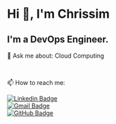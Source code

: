 <h1>Hi 👋, I'm Chrissim</h1>


I'm a DevOps Engineer.
---

💬 Ask me about: Cloud Computing



<br/>


📫 How to reach me: 

[![Linkedin Badge](https://img.shields.io/badge/-Linkedin-blue?style=flat-square&logo=Linkedin&logoColor=white&link=https://www.linkedin.com/in/chrissim-mayembo/)](https://www.linkedin.com/in/chrissim-mayembo/)
<br/>
[![Gmail Badge](https://img.shields.io/badge/-chrissimayembo@gmail.com-c14438?style=flat-square&logo=Gmail&logoColor=white&link=mailto:chrissimayembo@gmail.com)](mailto:chrissimayembo@gmail.com)
<br/>
[![GitHub Badge](https://img.shields.io/badge/-Chrissim-181717?style=flat-square&logo=github&link=https://www.linkedin.com/in/chrissim-mayembo/)](https://www.linkedin.com/in/chrissim-mayembo/)

<br><br/>

<!--
- 🔭 I’m currently working on ...
- 🌱 I’m currently learning ...
- 👯 I’m looking to collaborate on ...
- 🤔 I’m looking for help with ...
- 💬 Ask me about ...
- 😄 Pronouns: ...
- ⚡ Fun fact: ...
-->
